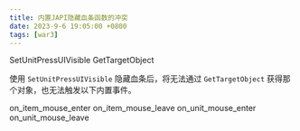 ```yaml
---
title: 内置JAPI隐藏血条函数的冲突
date: 2023-9-6 19:05:00 +0800
tags: [war3]
---
```


SetUnitPressUIVisible
GetTargetObject

使用 `SetUnitPressUIVisible` 隐藏血条后，将无法通过 `GetTargetObject` 获得那个对象，也无法触发以下内置事件。

on_item_mouse_enter
on_item_mouse_leave
on_unit_mouse_enter
on_unit_mouse_leave
